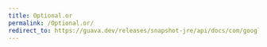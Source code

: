 ```yaml
---
title: Optional.or
permalink: /Optional.or/
redirect_to: https://guava.dev/releases/snapshot-jre/api/docs/com/google/common/base/Optional.html#or-T-
---
```

